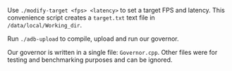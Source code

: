 Use `./modify-target <fps> <latency>` to set a target FPS and latency. This convenience script creates a `target.txt` text file in `/data/local/Working_dir`.

Run `./adb-upload` to compile, upload and run our governor.

Our governor is written in a single file: `Governor.cpp`. Other files were for testing and benchmarking purposes and can be ignored.
